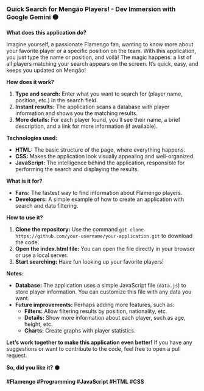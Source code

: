 ### **Quick Search for Mengão Players! - Dev Immersion with Google Gemini ⚫**  

**What does this application do?**  

Imagine yourself, a passionate Flamengo fan, wanting to know more about your favorite player or a specific position on the team. With this application, you just type the name or position, and voilà! The magic happens: a list of all players matching your search appears on the screen. It’s quick, easy, and keeps you updated on Mengão!  

**How does it work?**  

1. **Type and search:** Enter what you want to search for (player name, position, etc.) in the search field.  
2. **Instant results:** The application scans a database with player information and shows you the matching results.  
3. **More details:** For each player found, you’ll see their name, a brief description, and a link for more information (if available).  

**Technologies used:**  

* **HTML:** The basic structure of the page, where everything happens.  
* **CSS:** Makes the application look visually appealing and well-organized.  
* **JavaScript:** The intelligence behind the application, responsible for performing the search and displaying the results.  

**What is it for?**  

* **Fans:** The fastest way to find information about Flamengo players.  
* **Developers:** A simple example of how to create an application with search and data filtering.  

**How to use it?**  

1. **Clone the repository:** Use the command `git clone https://github.com/your-username/your-application.git` to download the code.  
2. **Open the index.html file:** You can open the file directly in your browser or use a local server.  
3. **Start searching:** Have fun looking up your favorite players!  

**Notes:**  

* **Database:** The application uses a simple JavaScript file (`data.js`) to store player information. You can customize this file with any data you want.  
* **Future improvements:** Perhaps adding more features, such as:  
    * **Filters:** Allow filtering results by position, nationality, etc.  
    * **Details:** Show more information about each player, such as age, height, etc.  
    * **Charts:** Create graphs with player statistics.  

**Let’s work together to make this application even better!** If you have any suggestions or want to contribute to the code, feel free to open a pull request.  

**So, did you like it?** ⚫  

**#Flamengo #Programming #JavaScript #HTML #CSS**  
